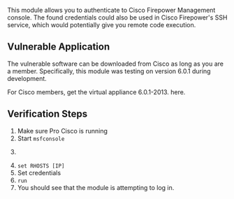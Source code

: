 This module allows you to authenticate to Cisco Firepower Management console. The found credentials
could also be used in Cisco Firepower's SSH service, which would potentially give you remote code
execution.

## Vulnerable Application

The vulnerable software can be downloaded from Cisco as long as you are a member. Specifically,
this module was testing on version 6.0.1 during development.


For Cisco members, get the virtual appliance 6.0.1-2013. here.


## Verification Steps

1. Make sure Pro Cisco is running
2. Start ```msfconsole```
3. ```use auxiliary/scanner/http/cisco_firepower_login.rb
4. ```set RHOSTS [IP]```
5. Set credentials
6. ```run```
7. You should see that the module is attempting to log in.

